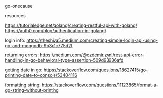 go-onecause

resources

https://tutorialedge.net/golang/creating-restful-api-with-golang/
https://auth0.com/blog/authentication-in-golang/

login info:
https://theshiva5.medium.com/creating-simple-login-api-using-go-and-mongodb-9b3c1c775d2f

returning errors:
https://medium.com/@ozdemir.zynl/rest-api-error-handling-in-go-behavioral-type-assertion-509d93636afd

getting date in go:
https://stackoverflow.com/questions/18627415/go-printing-date-to-console/53404116

formatting string:
https://stackoverflow.com/questions/11123865/format-a-go-string-without-printing
